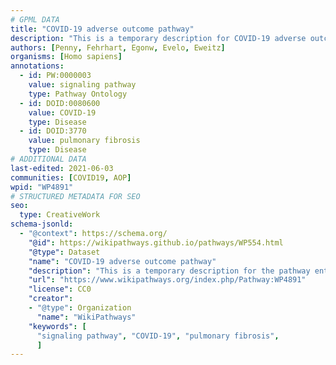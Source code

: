 ```yaml
---
# GPML DATA
title: "COVID-19 adverse outcome pathway"
description: "This is a temporary description for COVID-19 adverse outcome pathway"
authors: [Penny, Fehrhart, Egonw, Evelo, Eweitz]
organisms: [Homo sapiens]
annotations:
  - id: PW:0000003
    value: signaling pathway
    type: Pathway Ontology
  - id: DOID:0080600
    value: COVID-19
    type: Disease
  - id: DOID:3770
    value: pulmonary fibrosis
    type: Disease
# ADDITIONAL DATA
last-edited: 2021-06-03
communities: [COVID19, AOP]
wpid: "WP4891"
# STRUCTURED METADATA FOR SEO
seo:
  type: CreativeWork
schema-jsonld:
  - "@context": https://schema.org/
    "@id": https://wikipathways.github.io/pathways/WP554.html
    "@type": Dataset
    "name": "COVID-19 adverse outcome pathway"
    "description": "This is a temporary description for the pathway entitled: COVID-19 adverse outcome pathway"
    "url": "https://www.wikipathways.org/index.php/Pathway:WP4891"
    "license": CC0
    "creator":
    - "@type": Organization
      "name": "WikiPathways"
    "keywords": [
      "signaling pathway", "COVID-19", "pulmonary fibrosis",
      ]
---
```

